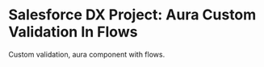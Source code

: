 # Salesforce DX Project: Aura Custom Validation In Flows

Custom validation, aura component with flows.